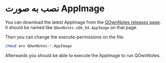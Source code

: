# نصب به صورت AppImage

You can download the latest AppImage from the [QOwnNotes releases page](https://github.com/pbek/QOwnNotes/releases). It should be named like `QOwnNotes-x86_64.AppImage` on that page.

Then you can change the execute-permissions on the file:

```bash
chmod a+x QOwnNotes-*.AppImage
```

Afterwards you should be able to execute the AppImage to run QOwnNotes.
